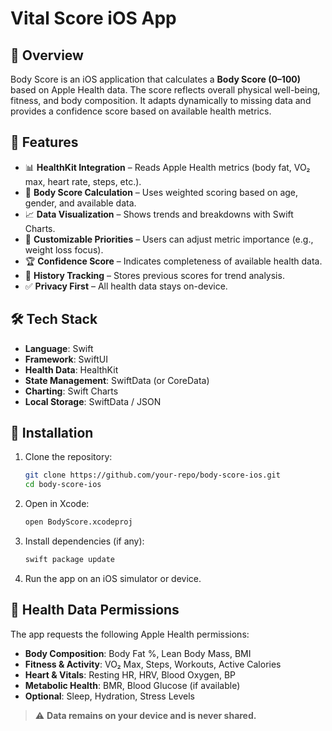 # Vital Score iOS App

## 📌 Overview
Body Score is an iOS application that calculates a **Body Score (0–100)** based on Apple Health data. The score reflects overall physical well-being, fitness, and body composition. It adapts dynamically to missing data and provides a confidence score based on available health metrics.

## 🚀 Features
- 📊 **HealthKit Integration** – Reads Apple Health metrics (body fat, VO₂ max, heart rate, steps, etc.).
- 🔢 **Body Score Calculation** – Uses weighted scoring based on age, gender, and available data.
- 📈 **Data Visualization** – Shows trends and breakdowns with Swift Charts.
- 🎯 **Customizable Priorities** – Users can adjust metric importance (e.g., weight loss focus).
- 🏆 **Confidence Score** – Indicates completeness of available health data.
- 📅 **History Tracking** – Stores previous scores for trend analysis.
- ✅ **Privacy First** – All health data stays on-device.

## 🛠️ Tech Stack
- **Language**: Swift
- **Framework**: SwiftUI
- **Health Data**: HealthKit
- **State Management**: SwiftData (or CoreData)
- **Charting**: Swift Charts
- **Local Storage**: SwiftData / JSON

## 📲 Installation
1. Clone the repository:
   ```sh
   git clone https://github.com/your-repo/body-score-ios.git
   cd body-score-ios
   ```
2. Open in Xcode:
   ```sh
   open BodyScore.xcodeproj
   ```
3. Install dependencies (if any):
   ```sh
   swift package update
   ```
4. Run the app on an iOS simulator or device.

## 🔐 Health Data Permissions
The app requests the following Apple Health permissions:
- **Body Composition**: Body Fat %, Lean Body Mass, BMI
- **Fitness & Activity**: VO₂ Max, Steps, Workouts, Active Calories
- **Heart & Vitals**: Resting HR, HRV, Blood Oxygen, BP
- **Metabolic Health**: BMR, Blood Glucose (if available)
- **Optional**: Sleep, Hydration, Stress Levels

> ⚠️ **Data remains on your device and is never shared.**

